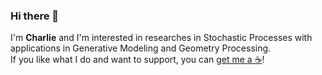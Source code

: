### Hi there 👋

I'm **Charlie** and I'm interested in researches in Stochastic Processes with applications in Generative Modeling and Geometry Processing. <br>
If you like what I do and want to support, you can [get me a ☕️](https://www.buymeacoffee.com/minhieuuu)!
